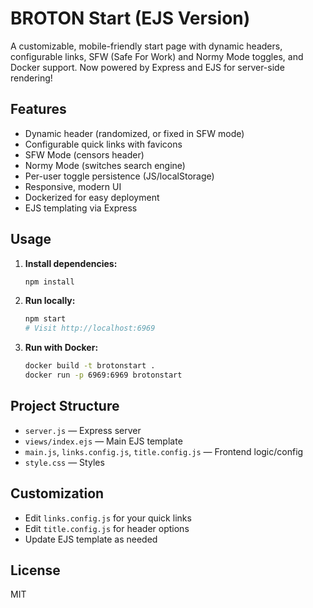 # BROTON Start (EJS Version)

A customizable, mobile-friendly start page with dynamic headers, configurable links, SFW (Safe For Work) and Normy Mode toggles, and Docker support. Now powered by Express and EJS for server-side rendering!

## Features
- Dynamic header (randomized, or fixed in SFW mode)
- Configurable quick links with favicons
- SFW Mode (censors header)
- Normy Mode (switches search engine)
- Per-user toggle persistence (JS/localStorage)
- Responsive, modern UI
- Dockerized for easy deployment
- EJS templating via Express

## Usage
1. **Install dependencies:**
   ```bash
   npm install
   ```
2. **Run locally:**
   ```bash
   npm start
   # Visit http://localhost:6969
   ```
3. **Run with Docker:**
   ```bash
   docker build -t brotonstart .
   docker run -p 6969:6969 brotonstart
   ```

## Project Structure
- `server.js` — Express server
- `views/index.ejs` — Main EJS template
- `main.js`, `links.config.js`, `title.config.js` — Frontend logic/config
- `style.css` — Styles

## Customization
- Edit `links.config.js` for your quick links
- Edit `title.config.js` for header options
- Update EJS template as needed

## License
MIT
